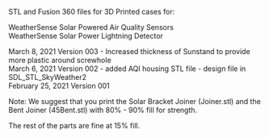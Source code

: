 STL and Fusion 360 files for 3D Printed cases for:

WeatherSense Solar Powered Air Quality Sensors<BR>
WeatherSense Solar Power Lightning Detector<BR>

March 8, 2021 Version 003 - Increased thickness of Sunstand to provide more plastic around screwhole<BR>
March 6, 2021 Version 002 - added AQI housing STL file - design file in SDL_STL_SkyWeather2<BR>
February 25, 2021 Version 001<BR>

Note:   We suggest that you print the Solar Bracket Joiner (Joiner.stl) and the Bent Joiner (45Bent.stl) with 80% - 90% fill for strength.

The rest of the parts are fine at 15% fill.


